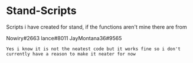 # Stand-Scripts
Scripts i have created for stand, if the functions aren't mine there are from

Nowiry#2663
lance#8011
JayMontana36#9565

```
Yes i know it is not the neatest code but it works fine so i don't currently have a reason to make it neater for now
```
